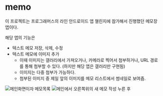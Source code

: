 # memo
이 프로젝트는 프로그래머스의 라인 안드로이드 앱 챌린지에 참가해서 진행했던 메모장 앱이다.

해당 앱의 기능은
- 텍스트 메모 저장, 삭제, 수정
- 텍스트 메모에 이미지 추가
  - 이때 이미지는 갤러리에서 가져오거나, 카메라로 찍어서 첨부하거나, URL 경로를 통해 첨부할 수 있다. (하지만 해당 앱은 갤러리만 구현됨)
  - 이미지는 다중 첨부가 가능하다.
  - 첨부된 이미지 중 제일 앞의 이미지를 메모 리스트에서 썸네일로 보여줌.

![메인화면이자 메모목록](https://user-images.githubusercontent.com/44769544/75769475-93cfe700-5d89-11ea-896b-8ae326329d46.jpg)
![메인에서 오른쪽위의 새 메모 작성 누른 후 ](https://user-images.githubusercontent.com/44769544/75769477-94687d80-5d89-11ea-877c-f0aeeac0d8e7.jpg)
